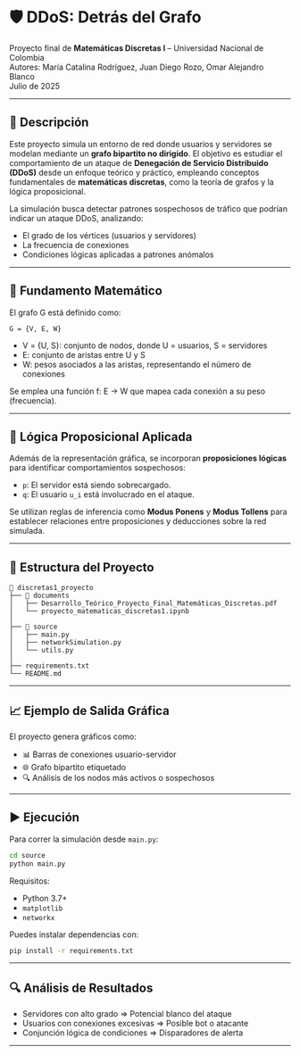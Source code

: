 
# 🛡️ DDoS: Detrás del Grafo

Proyecto final de **Matemáticas Discretas I** – Universidad Nacional de Colombia  
Autores: María Catalina Rodríguez, Juan Diego Rozo, Omar Alejandro Blanco  
Julio de 2025

---

## 📌 Descripción

Este proyecto simula un entorno de red donde usuarios y servidores se modelan mediante un **grafo bipartito no dirigido**. El objetivo es estudiar el comportamiento de un ataque de **Denegación de Servicio Distribuido (DDoS)** desde un enfoque teórico y práctico, empleando conceptos fundamentales de **matemáticas discretas**, como la teoría de grafos y la lógica proposicional.

La simulación busca detectar patrones sospechosos de tráfico que podrían indicar un ataque DDoS, analizando:

- El grado de los vértices (usuarios y servidores)
- La frecuencia de conexiones
- Condiciones lógicas aplicadas a patrones anómalos

---

## 🧠 Fundamento Matemático

El grafo G está definido como:

```
G = {V, E, W}
```

- V = {U, S}: conjunto de nodos, donde U = usuarios, S = servidores
- E: conjunto de aristas entre U y S
- W: pesos asociados a las aristas, representando el número de conexiones

Se emplea una función f: E → W que mapea cada conexión a su peso (frecuencia).

---

## 🧮 Lógica Proposicional Aplicada

Además de la representación gráfica, se incorporan **proposiciones lógicas** para identificar comportamientos sospechosos:

- `p`: El servidor está siendo sobrecargado.
- `q`: El usuario `u_i` está involucrado en el ataque.

Se utilizan reglas de inferencia como **Modus Ponens** y **Modus Tollens** para establecer relaciones entre proposiciones y deducciones sobre la red simulada.

---

## 🧰 Estructura del Proyecto

```
📁 discretas1_proyecto
├── 📁 documents
│   ├── Desarrollo_Teórico_Proyecto_Final_Matemáticas_Discretas.pdf
│   └── proyecto_matematicas_discretas1.ipynb
│
├── 📁 source
│   ├── main.py
│   ├── networkSimulation.py
│   └── utils.py
│
├── requirements.txt
└── README.md
```

---

## 📈 Ejemplo de Salida Gráfica

El proyecto genera gráficos como:

- 📊 Barras de conexiones usuario-servidor
- 🌐 Grafo bipartito etiquetado
- 🔍 Análisis de los nodos más activos o sospechosos

---

## ▶️ Ejecución

Para correr la simulación desde `main.py`:

```bash
cd source
python main.py
```

Requisitos:

- Python 3.7+
- `matplotlib`
- `networkx`

Puedes instalar dependencias con:

```bash
pip install -r requirements.txt
```

---

## 🔍 Análisis de Resultados

- Servidores con alto grado ⇒ Potencial blanco del ataque
- Usuarios con conexiones excesivas ⇒ Posible bot o atacante
- Conjunción lógica de condiciones ⇒ Disparadores de alerta

---





